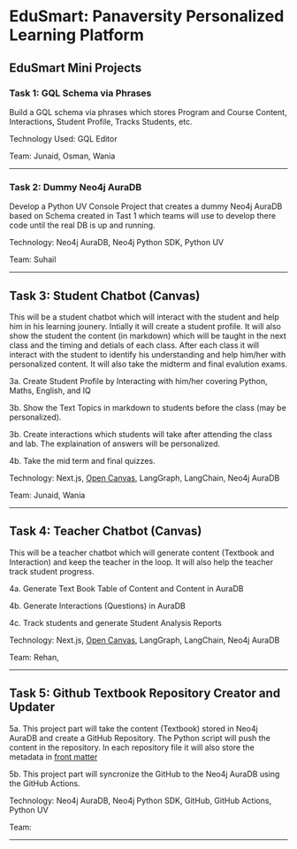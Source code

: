 # EduSmart: Panaversity Personalized Learning Platform



## EduSmart Mini Projects


### Task 1: GQL Schema via Phrases
Build a GQL schema via phrases which stores Program and Course Content, Interactions, Student Profile, Tracks Students, etc. 

Technology Used: GQL Editor

Team: Junaid, Osman, Wania

---

### Task 2: Dummy Neo4j AuraDB
Develop a Python UV Console Project that creates a dummy Neo4j AuraDB based on Schema created in Tast 1 which teams will use to develop there code until the real DB is up and running.

Technology: Neo4j AuraDB, Neo4j Python SDK, Python UV

Team: Suhail

---

## Task 3: Student Chatbot (Canvas)
This will be a student chatbot which will interact with the student and help him in his learning jounery. Intially it will create a student profile. It will also show the student the content (in markdown) which will be taught in the next class and the timing and detials of each class. After each class it will interact with the student to identify his understanding and help him/her with personalized content. It will also take the midterm and final evalution exams. 

3a. Create Student Profile by Interacting with him/her covering Python, Maths, English, and IQ

3b. Show the Text Topics in markdown to students before the class (may be personalized).

3b. Create interactions which students will take after attending the class and lab. The explaination of answers will be personalized. 

4b. Take the mid term and final quizzes. 

Technology: Next.js, [Open Canvas](https://github.com/langchain-ai/open-canvas), LangGraph, LangChain, Neo4j AuraDB 

Team: Junaid, Wania

---

## Task 4: Teacher Chatbot (Canvas)
This will be a teacher chatbot which will generate content (Textbook and Interaction) and keep the teacher in the loop. It will also help the teacher track student progress.

4a. Generate Text Book Table of Content and Content in AuraDB

4b. Generate Interactions (Questions) in AuraDB

4c. Track students and generate Student Analysis Reports

Technology: Next.js, [Open Canvas](https://github.com/langchain-ai/open-canvas), LangGraph, LangChain, Neo4j AuraDB 

Team: Rehan,

---

## Task 5: Github Textbook Repository Creator and Updater
5a. This project part will take the content (Textbook) stored in Neo4j AuraDB and create a GitHub Repository. The Python script will push the content in the repository. In each repository file it will also store the metadata in [front matter](https://www.npmjs.com/package/front-matter)

5b. This project part will syncronize the GitHub to the Neo4j AuraDB using the GitHub Actions. 

Technology: Neo4j AuraDB, Neo4j Python SDK, GitHub, GitHub Actions, Python UV

Team: 

---


